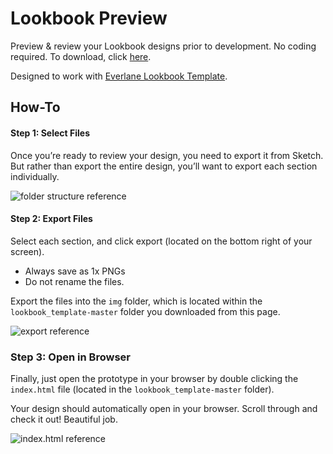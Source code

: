 # Lookbook Preview

Preview & review your Lookbook designs prior to development. No coding required. To download, click [here](https://github.com/wmanderson/lookbook_template/archive/master.zip).

Designed to work with [Everlane Lookbook Template](https://www.dropbox.com/s/9sjwraqbs4jfmff/20161010_Everlane_Lookbook.sketch?dl=0). 

## How-To 

#### Step 1: Select Files

Once you’re ready to review your design, you need to export it from Sketch. But rather than export the entire design, you’ll want to export each section individually. 

![folder structure reference](http://i.imgur.com/atH2OAS.png)

#### Step 2: Export Files

Select each section, and click export (located on the bottom right of your screen). 
- Always save as 1x PNGs
- Do not rename the files. 

Export the files into the `img` folder, which is located within the `lookbook_template-master` folder you downloaded from this page. 

![export reference](http://i.imgur.com/Js7YdPA.png)


### Step 3: Open in Browser

Finally, just open the prototype in your browser by double clicking the `index.html` file (located in the `lookbook_template-master` folder). 

Your design should automatically open in your browser. Scroll through and check it out! Beautiful job. 

![index.html reference](http://i.imgur.com/9MVv0zJ.png)